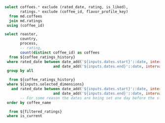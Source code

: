 ```sql coffee_ratings_history
select coffees.* exclude (rated_date, rating, is_liked),
       ratings.* exclude (coffee_id, flavor_profile_key)
  from md.coffees
  join md.ratings
 using (coffee_id)
```

```sql dimensions
select roaster,
       country,
       process,
       -- rating,
       count(distinct coffee_id) as coffees
  from ${coffee_ratings_history}
 where rated_date between date_add('${inputs.dates.start}'::date, interval 1 day)
                      and date_add('${inputs.dates.end}'::date, interval 1 day)
 group by all
```

<DimensionGrid 
    data={dimensions} 
    name=selected_dimensions
    metric='sum(coffees)'
    multiple
/>

```sql filtered_ratings
  from ${coffee_ratings_history}
 where ${inputs.selected_dimensions}
   and rated_date between date_add('${inputs.dates.start}'::date, interval 1 day)
                      and date_add('${inputs.dates.end}'::date, interval 1 day)
       -- For some reason the dates are being set one day before the start/end dates in the picker
 order by coffee_name
```

```sql filtered_coffees
  from ${filtered_ratings}
 where is_current
```
